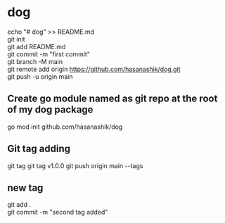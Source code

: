 # dog

echo "# dog" >> README.md  
git init  
git add README.md  
git commit -m "first commit"  
git branch -M main  
git remote add origin https://github.com/hasanashik/dog.git  
git push -u origin main

## Create go module named as git repo at the root of my dog package

go mod init github.com/hasanashik/dog

## Git tag adding

git tag
git tag v1.0.0
git push origin main --tags

## new tag

git add .  
git commit -m "second tag added"
